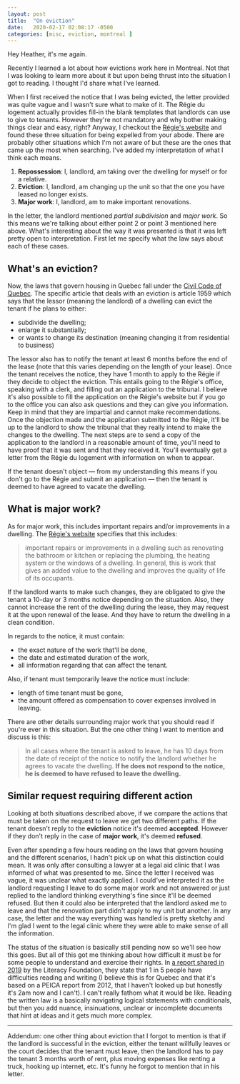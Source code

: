 ```yaml
---
layout: post
title:  "On eviction"
date:   2020-02-17 02:08:17 -0500
categories: [misc, eviction, montreal ]
---
```


Hey Heather, it's me again.

Recently I learned a lot about how evictions work here in Montreal. Not that I
was looking to learn more about it but upon being thrust into the situation I
got to reading. I thought I'd share what I've learned.

When I first received the notice that I was being evicted, the letter provided
was quite vague and I wasn't sure what to make of it. The Régie du logement
actually provides fill-in the blank templates that landlords can use to give to
tenants. However they're not mandatory and why bother making things clear and
easy, right? Anyway, I checkout the [Régie's website][regie] and found these
three situation for being expelled from your abode. There are probably other
situations which I'm not aware of but these are the ones that came up the most
when searching. I've added my interpretation of what I think each means.

1. **Repossession**: I, landlord, am taking over the dwelling for myself or for
   a relative.
2. **Eviction**: I, landlord, am changing up the unit so that the one you have
   leased no longer exists.
3. **Major work**: I, landlord, am to make important renovations.

In the letter, the landlord mentioned *partial subdivision* and *major work*. So
this means we're talking about either point 2 or point 3 mentioned here above.
What's interesting about the way it was presented is that it was left pretty
open to interpretation. First let me specify what the law says about each of
these cases.

## What's an eviction?

Now, the laws that govern housing in Quebec fall under the [Civil Code of
Quebec][civil-code]. The specific article that deals with an eviction is article
1959 which says that the lessor (meaning the landlord) of a dwelling can evict
the tenant if he plans to either: 
- subdivide the dwelling;
- enlarge it substantially;
- or wants to change its destination (meaning changing it from residential to
  business)

The lessor also has to notify the tenant at least 6 months before the end of the
lease (note that this varies depending on the length of your lease). Once the
tenant receives the notice, they have 1 month to apply to the Régie if they
decide to object the eviction. This entails going to the Régie's office,
speaking with a clerk, and filling out an application to the tribunal. I believe
it's also possible to fill the application on the Régie's website but if you go
to the office you can also ask questions and they can give you information. Keep
in mind that they are impartial and cannot make recommendations. Once the
objection made and the application submitted to the Régie, it'll be up to the
landlord to show the tribunal that they really intend to make the changes to the
dwelling. The next steps are to send a copy of the application to the landlord
in a reasonable amount of time, you'll need to have proof that it was sent and
that they received it. You'll eventually get a letter from the Régie du logement
with information on when to appear.

If the tenant doesn't object — from my understanding this means if you don't go
to the Régie and submit an application — then the tenant is deemed to have
agreed to vacate the dwelling.

## What is major work?

As for major work, this includes important repairs and/or improvements in a
dwelling. The [Régie's website][regie-travaux] specifies that this includes: 

> important repairs or improvements in a dwelling such as renovating the
> bathroom or kitchen or replacing the plumbing, the heating system or the
> windows of a dwelling. In general, this is work that gives an added value to
> the dwelling and improves the quality of life of its occupants.

If the landlord wants to make such changes, they are obligated to give the
tenant a 10-day or 3 months notice depending on the situation. Also, they cannot
increase the rent of the dwelling during the lease, they may request it at the
upon renewal of the lease. And they have to return the dwelling in a clean
condition.

In regards to the notice, it must contain:
- the exact nature of the work that'll be done,
- the date and estimated duration of the work,
- all information regarding that can affect the tenant.

Also, if tenant must temporarily leave the notice must include:
- length of time tenant must be gone,
- the amount offered as compensation to cover expenses involved in leaving.

There are other details surrounding major work that you should read if you're
ever in this situation. But the one other thing I want to mention and discuss is
this:

> In all cases where the tenant is asked to leave, he has 10 days from the date
> of receipt of the notice to notify the landlord whether he agrees to vacate
> the dwelling. **If he does not respond to the notice, he is deemed to have
> refused to leave the dwelling.**

## Similar request requiring different action

Looking at both situations described above, if we compare the actions that must
be taken on the request to leave we get two different paths. If the tenant
doesn't reply to the **eviction** notice it's deemed **accepted**. However if they
don't reply in the case of **major work**, it's deemed **refused**.

Even after spending a few hours reading on the laws that govern housing and the
different scenarios, I hadn't pick up on what this distinction could mean. It
was only after consulting a lawyer at a legal aid clinic that I was informed of
what was presented to me. Since the letter I received was vague, it was unclear
what exactly applied. I could've interpreted it as the landlord requesting I
leave to do some major work and not answered or just replied to the landlord
thinking everything's fine since it'll be deemed refused. But then it could also
be interpreted that the landlord asked me to leave and that the renovation part
didn't apply to my unit but another. In any case, the letter and the way
everything was handled is pretty sketchy and I'm glad I went to the legal clinic
where they were able to make sense of all the information.

The status of the situation is basically still pending now so we'll see how this
goes. But all of this got me thinking about how difficult it must be for some
people to understand and exercise their rights. In [a report shared in
2019][literacy-foundation] by the Literacy Foundation, they state that 1 in 5
people have difficulties reading and writing (I believe this is for Quebec and
that it's based on a PEICA report from 2012, that I haven't looked up but
honestly it's 2am now and I can't). I can't really fathom what it would be like.
Reading the written law is a basically navigating logical statements with
conditionals, but then you add nuance, insinuations, unclear or incomplete
documents that hint at ideas and it gets much more complex.

----
Addendum: one other thing about eviction that I forgot to mention is that if the
landlord is successful in the eviction, either the tenant willfully leaves or
the court decides that the tenant must leave, then the landlord has to pay the
tenant 3 months worth of rent, plus moving expenses like renting a truck,
hooking up internet, etc. It's funny he forgot to mention that in his letter.

[regie]: https://www.rdl.gouv.qc.ca/en
[civil-code]: http://legisquebec.gouv.qc.ca/en/ShowDoc/cs/CCQ-1991
[regie-travaux]: https://www.rdl.gouv.qc.ca/en/the-dwelling/major-work
[literacy-foundation]: https://www.fondationalphabetisation.org/wp-content/uploads/2019/06/FA_RapportAnnuel2018-2019_PageDouble_300DPI.pdf

